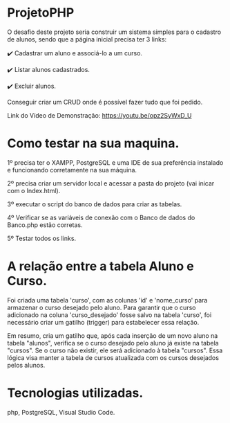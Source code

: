 # ProjetoPHP
O desafio deste projeto seria construir um sistema simples para o cadastro de alunos, sendo que a página inicial precisa ter 3 links:

✔️ Cadastrar um aluno e associá-lo a um curso.

✔️ Listar alunos cadastrados.

✔️ Excluir alunos.

Conseguir criar um CRUD onde é possível fazer tudo que foi pedido.

Link do Vídeo de Demonstração: https://youtu.be/opz2SyWxD_U

# Como testar na sua maquina.
1º precisa ter o XAMPP, PostgreSQL e uma IDE de sua preferência instalado e funcionando corretamente na sua máquina.

2º precisa criar um servidor local e acessar a pasta do projeto (vai inicar com o Index.html).

3º executar o script do banco de dados para criar as tabelas.

4º Verificar se as variáveis de conexão com o Banco de dados do Banco.php estão corretas.

5º Testar todos os links.

# A relação entre a tabela Aluno e Curso.

Foi criada uma tabela 'curso', com as colunas 'id' e 'nome_curso' para armazenar o curso desejado pelo aluno. Para garantir que o curso adicionado na coluna 'curso_desejado' fosse salvo na tabela 'curso', foi necessário criar um gatilho (trigger) para estabelecer essa relação.

Em resumo, cria um gatilho que, após cada inserção de um novo aluno na tabela "alunos", verifica se o curso desejado pelo aluno já existe na tabela "cursos". Se o curso não existir, ele será adicionado à tabela "cursos". Essa lógica visa manter a tabela de cursos atualizada com os cursos desejados pelos alunos.






# Tecnologias utilizadas.
php, PostgreSQL, Visual Studio Code.
